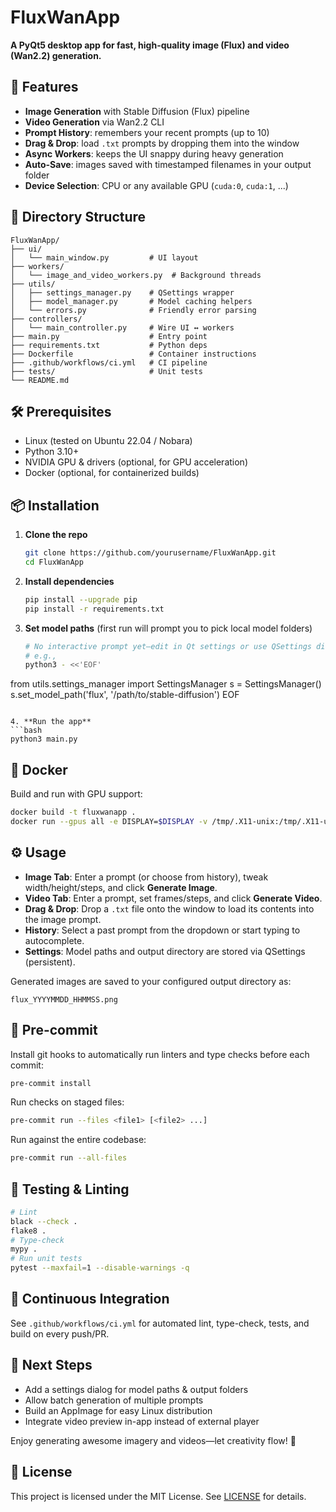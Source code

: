 # FluxWanApp

**A PyQt5 desktop app for fast, high-quality image (Flux) and video (Wan2.2) generation.**

## 🚀 Features

- **Image Generation** with Stable Diffusion (Flux) pipeline
- **Video Generation** via Wan2.2 CLI
- **Prompt History**: remembers your recent prompts (up to 10)
- **Drag & Drop**: load `.txt` prompts by dropping them into the window
- **Async Workers**: keeps the UI snappy during heavy generation
- **Auto-Save**: images saved with timestamped filenames in your output folder
- **Device Selection**: CPU or any available GPU (`cuda:0`, `cuda:1`, ...)

## 📁 Directory Structure

```
FluxWanApp/
├── ui/
│   └── main_window.py         # UI layout
├── workers/
│   └── image_and_video_workers.py  # Background threads
├── utils/
│   ├── settings_manager.py    # QSettings wrapper
│   ├── model_manager.py       # Model caching helpers
│   └── errors.py              # Friendly error parsing
├── controllers/
│   └── main_controller.py     # Wire UI ↔ workers
├── main.py                    # Entry point
├── requirements.txt           # Python deps
├── Dockerfile                 # Container instructions
├── .github/workflows/ci.yml   # CI pipeline
├── tests/                     # Unit tests
└── README.md
```

## 🛠 Prerequisites

- Linux (tested on Ubuntu 22.04 / Nobara)
- Python 3.10+
- NVIDIA GPU & drivers (optional, for GPU acceleration)
- Docker (optional, for containerized builds)

## 📦 Installation

1. **Clone the repo**

   ```bash
   git clone https://github.com/yourusername/FluxWanApp.git
   cd FluxWanApp
   ```

2. **Install dependencies**

   ```bash
   pip install --upgrade pip
   pip install -r requirements.txt
   ```

3. **Set model paths** (first run will prompt you to pick local model folders)

   ```bash
   # No interactive prompt yet—edit in Qt settings or use QSettings directly
   # e.g.,
   python3 - <<'EOF'
from utils.settings_manager import SettingsManager
s = SettingsManager()
s.set_model_path('flux', '/path/to/stable-diffusion')
EOF
   ```

4. **Run the app**
```bash
python3 main.py
```

## 🐳 Docker

Build and run with GPU support:

```bash
docker build -t fluxwanapp .
docker run --gpus all -e DISPLAY=$DISPLAY -v /tmp/.X11-unix:/tmp/.X11-unix fluxwanapp
```

## ⚙️ Usage

- **Image Tab**: Enter a prompt (or choose from history), tweak width/height/steps, and click **Generate Image**.
- **Video Tab**: Enter a prompt, set frames/steps, and click **Generate Video**.
- **Drag & Drop**: Drop a `.txt` file onto the window to load its contents into the image prompt.
- **History**: Select a past prompt from the dropdown or start typing to autocomplete.
- **Settings**: Model paths and output directory are stored via QSettings (persistent).

Generated images are saved to your configured output directory as:

```
flux_YYYYMMDD_HHMMSS.png
```

## 🔁 Pre-commit

Install git hooks to automatically run linters and type checks before each commit:

```bash
pre-commit install
```

Run checks on staged files:

```bash
pre-commit run --files <file1> [<file2> ...]
```

Run against the entire codebase:

```bash
pre-commit run --all-files
```

## 🧪 Testing & Linting

```bash
# Lint
black --check .
flake8 .
# Type-check
mypy .
# Run unit tests
pytest --maxfail=1 --disable-warnings -q
```

## 🤖 Continuous Integration

See `.github/workflows/ci.yml` for automated lint, type-check, tests, and build on every push/PR.

## 🎉 Next Steps

- Add a settings dialog for model paths & output folders
- Allow batch generation of multiple prompts
- Build an AppImage for easy Linux distribution
- Integrate video preview in-app instead of external player

Enjoy generating awesome imagery and videos—let creativity flow! 🚀


## 📝 License

This project is licensed under the MIT License. See [LICENSE](LICENSE) for details.

